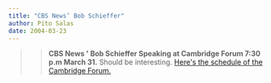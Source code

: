 ```yaml
---
title: "CBS News’ Bob Schieffer"
author: Pito Salas
date: 2004-03-23
---
```



>>

>>  
>
>>

>> **CBS News ' Bob Schieffer Speaking at Cambridge Forum 7:30 p.m March 31.**
Should be interesting. [Here's the schedule of the Cambridge
Forum.](<http://www.cambridgeforum.org/cfweb/cfschedule.html>)



